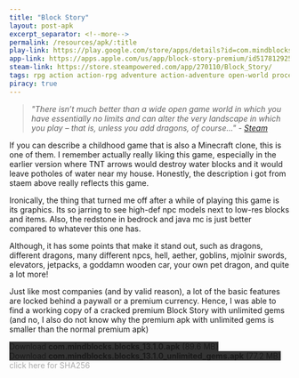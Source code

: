 ```yaml
---
title: "Block Story"
layout: post-apk
excerpt_separator: <!--more-->
permalink: /resources/apk/:title
play-link: https://play.google.com/store/apps/details?id=com.mindblocks.blocks
app-link: https://apps.apple.com/us/app/block-story-premium/id517812925
steam-link: https://store.steampowered.com/app/270110/Block_Story/
tags: rpg action action-rpg adventure action-adventure open-world procedural dragon
piracy: true
---
```


> _"There isn’t much better than a wide open game world in which you have essentially no limits and can alter the very landscape in which you play – that is, unless you add dragons, of course…" - <a href="https://store.steampowered.com/app/270110/Block_Story/" target="_blank">Steam</a>_

If you can describe a childhood game that is also a Minecraft clone, this is one of them. I remember actually really liking this game, especially in the earlier version where TNT arrows would destroy water blocks and it would leave potholes of water near my house. Honestly, the description i got from staem above really reflects this game.

Ironically, the thing that turned me off after a while of playing this game is its graphics. Its so jarring to see high-def npc models next to low-res blocks and items. Also, the redstone in bedrock and java mc is just better compared to whatever this one has.

Although, it has some points that make it stand out, such as dragons, different dragons, many different npcs, hell, aether, goblins, mjolnir swords, elevators, jetpacks, a goddamn wooden car, your own pet dragon, and quite a lot more!

Just like most companies (and by valid reason), a lot of the basic features are locked behind a paywall or a premium currency. Hence, I was able to find a working copy of a cracked premium Block Story with unlimited gems (and no, I also do not know why the premium apk with unlimited gems is smaller than the normal premium apk)

<div class="text-center">
    <a class="btn btn-dark btn-block w-100" onclick='apk("com.mindblocks.blocks_13.1.0.apk")' target="_blank" style="text-decoration: none; background-color: #333;"> Download <b>com.mindblocks.blocks_13.1.0.apk</b> (89.6 MB)</a><br>
    <a class="btn btn-dark btn-block w-100" onclick='apk("com.mindblocks.blocks_13.1.0_unlimited_gems.apk")' target="_blank" style="text-decoration: none; background-color: #333;"> Download <b>com.mindblocks.blocks_13.1.0_unlimited_gems.apk</b> (77.2 MB)</a>
</div>
<span onclick="javascript:this.innerHTML = '';" style="color:#0005;" class="text-center">click here for SHA256</span>
